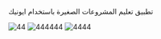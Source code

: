 تطبيق تعليم المشروعات الصغيرة باستخدام ايونيك



![44](https://user-images.githubusercontent.com/65597437/85469891-18c25480-b563-11ea-87c3-d7fbbdc710bd.jpg)
![444444](https://user-images.githubusercontent.com/65597437/85469896-19f38180-b563-11ea-8b35-4f62da8e390e.jpg)
![4444](https://user-images.githubusercontent.com/65597437/85469900-1b24ae80-b563-11ea-94ba-426031da3940.jpg)
